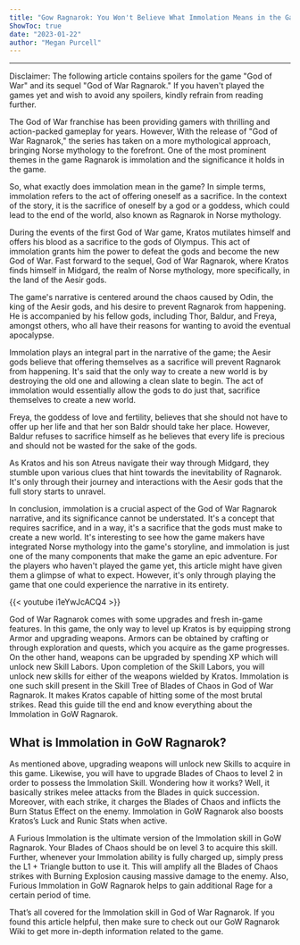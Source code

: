 ```yaml
---
title: "Gow Ragnarok: You Won't Believe What Immolation Means in the Game - Find Out Now!"
ShowToc: true 
date: "2023-01-22"
author: "Megan Purcell"
---
```

*****
Disclaimer: The following article contains spoilers for the game "God of War" and its sequel "God of War Ragnarok." If you haven't played the games yet and wish to avoid any spoilers, kindly refrain from reading further.

The God of War franchise has been providing gamers with thrilling and action-packed gameplay for years. However, With the release of "God of War Ragnarok," the series has taken on a more mythological approach, bringing Norse mythology to the forefront. One of the most prominent themes in the game Ragnarok is immolation and the significance it holds in the game.

So, what exactly does immolation mean in the game? In simple terms, immolation refers to the act of offering oneself as a sacrifice. In the context of the story, it is the sacrifice of oneself by a god or a goddess, which could lead to the end of the world, also known as Ragnarok in Norse mythology.

During the events of the first God of War game, Kratos mutilates himself and offers his blood as a sacrifice to the gods of Olympus. This act of immolation grants him the power to defeat the gods and become the new God of War. Fast forward to the sequel, God of War Ragnarok, where Kratos finds himself in Midgard, the realm of Norse mythology, more specifically, in the land of the Aesir gods.

The game's narrative is centered around the chaos caused by Odin, the king of the Aesir gods, and his desire to prevent Ragnarok from happening. He is accompanied by his fellow gods, including Thor, Baldur, and Freya, amongst others, who all have their reasons for wanting to avoid the eventual apocalypse.

Immolation plays an integral part in the narrative of the game; the Aesir gods believe that offering themselves as a sacrifice will prevent Ragnarok from happening. It's said that the only way to create a new world is by destroying the old one and allowing a clean slate to begin. The act of immolation would essentially allow the gods to do just that, sacrifice themselves to create a new world.

Freya, the goddess of love and fertility, believes that she should not have to offer up her life and that her son Baldr should take her place. However, Baldur refuses to sacrifice himself as he believes that every life is precious and should not be wasted for the sake of the gods.

As Kratos and his son Atreus navigate their way through Midgard, they stumble upon various clues that hint towards the inevitability of Ragnarok. It's only through their journey and interactions with the Aesir gods that the full story starts to unravel.

In conclusion, immolation is a crucial aspect of the God of War Ragnarok narrative, and its significance cannot be understated. It's a concept that requires sacrifice, and in a way, it's a sacrifice that the gods must make to create a new world. It's interesting to see how the game makers have integrated Norse mythology into the game's storyline, and immolation is just one of the many components that make the game an epic adventure. For the players who haven't played the game yet, this article might have given them a glimpse of what to expect. However, it's only through playing the game that one could experience the narrative in its entirety.

{{< youtube i1eYwJcACQ4 >}} 



God of War Ragnarok comes with some upgrades and fresh in-game features. In this game, the only way to level up Kratos is by equipping strong Armor and upgrading weapons. Armors can be obtained by crafting or through exploration and quests, which you acquire as the game progresses. On the other hand, weapons can be upgraded by spending XP which will unlock new Skill Labors. Upon completion of the Skill Labors, you will unlock new skills for either of the weapons wielded by Kratos. Immolation is one such skill present in the Skill Tree of Blades of Chaos in God of War Ragnarok. It makes Kratos capable of hitting some of the most brutal strikes. Read this guide till the end and know everything about the Immolation in GoW Ragnarok.
 
## What is Immolation in GoW Ragnarok?
 

 
As mentioned above, upgrading weapons will unlock new Skills to acquire in this game. Likewise, you will have to upgrade Blades of Chaos to level 2 in order to possess the Immolation Skill. Wondering how it works? Well, it basically strikes melee attacks from the Blades in quick succession. Moreover, with each strike, it charges the Blades of Chaos and inflicts the Burn Status Effect on the enemy. Immolation in GoW Ragnarok also boosts Kratos’s Luck and Runic Stats when active.
 
A Furious Immolation is the ultimate version of the Immolation skill in GoW Ragnarok. Your Blades of Chaos should be on level 3 to acquire this skill. Further, whenever your Immolation ability is fully charged up, simply press the L1 + Triangle button to use it. This will amplify all the Blades of Chaos strikes with Burning Explosion causing massive damage to the enemy. Also, Furious Immolation in GoW Ragnarok helps to gain additional Rage for a certain period of time.
 
That’s all covered for the Immolation skill in God of War Ragnarok. If you found this article helpful, then make sure to check out our GoW Ragnarok Wiki to get more in-depth information related to the game.




